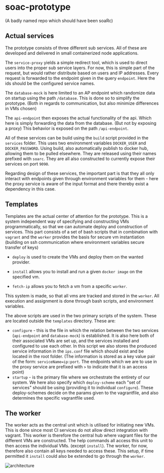 # soac-prototype
(A badly named repo which should have been soaRc)

## Actual services
The prototype consists of three different sub services. All of these are developed and delivered in small containerized node applications.

The `service-proxy` yields a simple redirect tool, which is used to direct users into the proper sub service layers. For now, this is simple part of the request, but would rather distribute based on users and IP addresses. Every request is forwarded to the endpoint given in the query `endpoint`. Here the ids should be the configured service names.

The `database-mock` is here limited to an AP endpoint which randomize data on startup using the path `/database`. This is done so to simplify the prototype. (Both in regards to communication, but also minimize differences in VMs chosen)

The `api-endpoint` then exposes the actual functionality of the api. Which here is simply forwarding the data from the database. (But not by exposing a proxy) This behavior is exposed on the path `/api-endpoint`.

All of these services can be build using the `build` script provided in the `services` folder. This uses two environment variables `DOCKER_USER` and `DOCKER_PASSWORD`. Using build, also automatically publish to docker hub, allowing them to be pulled elsewhere. They are released using their names prefixed with `soarc`. They are all also constructed to currently expose their services on port `9090`.

Regarding design of these services, the important part is that they all only interact with endpoints given through environment variables for them - here the proxy service is aware of the input format and there thereby exist a dependency in this case.

## Templates
Templates are the actual center of attention for the prototype. This is a system independent way of specifying and constructing VMs programmatically, so that we can automate deploy and construction of services. This part consists of a set of bash scripts that in combination with `vagrant` and the `worker` provides the basis for secure vm instantiation (building on ssh communication where environment variables secure transfer of keys)

- `deploy` is used to create the VMs and deploy them on the wanted provider.

- `install` allows you to install and run a given `docker image` on the specified vm.

- `fetch-ip` allows you to fetch a vm from a specific `worker`.

This system is made, so that all vms are tracked and stored in the `worker`. All execution and assignment is done through bash scripts, and environment variables.

The above scripts are used in the two primary scripts of the system. These are located outside the `templates` directory. These are:

- `configure` - this is the file in which the relation between the two services (`api-endpoint` and `database-mock`) is established. It is also here both of their associated VMs are set up, and the services installed and configured to use each other. In this script we also stores the produced service information in the `ips.conf` file which should exist and be located in the root folder. (The information is stored as a key value pair of the form: `serviceName=ip:port`. The endpoints which we are to use in the proxy service are prefixed with `>` to indicate that it is an access point)
- `startup` - is the primary file where we orchestrate the entirety of our system. We here also specify which `deploy-scheme` each "set of services" should be using (providing it to individual `configure`). These deploy-schemes decide on the params given to the vagrantfile, and also determines the specific vagrantfile used.

## The worker
The worker acts as the central unit which is utilised for initiating new VMs. This is done since most CI services do not allow direct integration with vagrant. This worker is therefore the central hub where vagrant files for the different VMs are constructed. The help commands all access this unit to then access the individual VMs. (except `install`). The worker, for now, therefore also contain all keys needed to access these. This setup, if time permitted it `install` could also be extended to go through the `worker`.

![architecture](/Users/sebastiannicolajsen/Documents/Repositories/soac-prototype/architecture.png)
